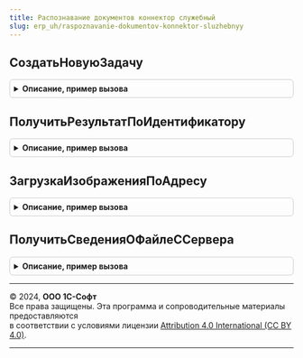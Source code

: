 ```yaml
---
title: Распознавание документов коннектор служебный
slug: erp_uh/raspoznavanie-dokumentov-konnektor-sluzhebnyy
---
```



## СоздатьНовуюЗадачу
<details style="margin: 1em 0; padding: 0.5em; border: 1px solid #ccc; border-radius: 6px;">

<summary style="font-weight: bold; cursor: pointer;">Описание, пример вызова</summary>

```bsl

// Устарела. Следует использовать
// См. РаспознаваниеДокументовSDK.СоздатьЗаданиеРаспознавания
//
// Параметры:
//  Данные - Произвольный
//
// Возвращаемое значение:
//  Строка, Структура - Создать новую задачу:
//   * Ответ - Неопределено, Строка -
//   * КодСостояния - Число -
//   * ДесериализованноеЗначение - Произвольный
//
Функция СоздатьНовуюЗадачу(Данные) Экспорт
```

Пример вызова
```bsl
Результат = РаспознаваниеДокументовКоннекторСлужебный.СоздатьНовуюЗадачу(Данные) 
```
</details>

## ПолучитьРезультатПоИдентификатору
<details style="margin: 1em 0; padding: 0.5em; border: 1px solid #ccc; border-radius: 6px;">

<summary style="font-weight: bold; cursor: pointer;">Описание, пример вызова</summary>

```bsl

// Устарела. Следует использовать
// См. РаспознаваниеДокументовSDK.ПолучитьСостояниеОбработкиЗадания для получения задания
// См. РаспознаваниеДокументовSDK.ПолучитьСвойстваРаспознанногоДокумента для получения документа
//
// Параметры:
//  ИдентификаторЗадания - Строка - Идентификатор задания
//
// Возвращаемое значение:
//  Структура
//
Функция ПолучитьРезультатПоИдентификатору(ИдентификаторЗадания) Экспорт
```

Пример вызова
```bsl
Результат = РаспознаваниеДокументовКоннекторСлужебный.ПолучитьРезультатПоИдентификатору(ИдентификаторЗадания) 
```
</details>

## ЗагрузкаИзображенияПоАдресу
<details style="margin: 1em 0; padding: 0.5em; border: 1px solid #ccc; border-radius: 6px;">

<summary style="font-weight: bold; cursor: pointer;">Описание, пример вызова</summary>

```bsl

// Устарела. Следует использовать См. РаспознаваниеДокументовSDK.ЗагрузкаФайлаПоАдресу
//
// Параметры:
//  АдресURL - Строка
//  Изображение - ДвоичныеДанные
//
// Возвращаемое значение:
// Структура
//
Функция ЗагрузкаИзображенияПоАдресу(АдресURL, Изображение) Экспорт
```

Пример вызова
```bsl
Результат = РаспознаваниеДокументовКоннекторСлужебный.ЗагрузкаИзображенияПоАдресу(АдресURL, Изображение) 
```
</details>

## ПолучитьСведенияОФайлеССервера
<details style="margin: 1em 0; padding: 0.5em; border: 1px solid #ccc; border-radius: 6px;">

<summary style="font-weight: bold; cursor: pointer;">Описание, пример вызова</summary>

```bsl

// Устарела. Следует использовать См. РаспознаваниеДокументовSDK.ПолучитьИсходныйФайл
//
// Параметры:
//  ИдентификаторФайла - Строка
//
// Возвращаемое значение:
// Структура
//
Функция ПолучитьСведенияОФайлеССервера(ИдентификаторФайла) Экспорт
```

Пример вызова
```bsl
Результат = РаспознаваниеДокументовКоннекторСлужебный.ПолучитьСведенияОФайлеССервера(ИдентификаторФайла) 
```
</details>

---

© 2024, **ООО 1С-Софт**  
Все права защищены. Эта программа и сопроводительные материалы предоставляются  
в соответствии с условиями лицензии [Attribution 4.0 International (CC BY 4.0)](https://creativecommons.org/licenses/by/4.0/legalcode).

---
